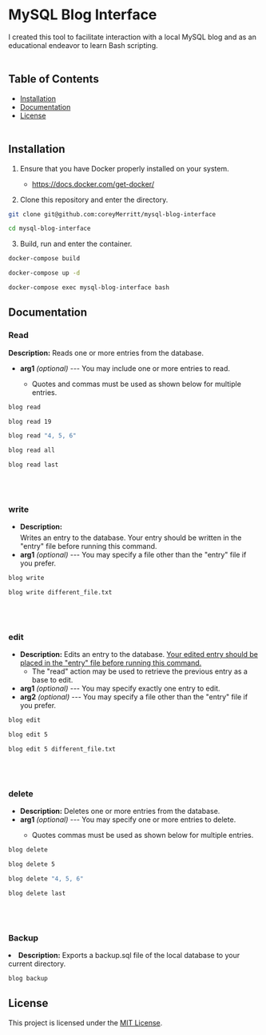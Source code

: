 <h1>MySQL Blog Interface</h1>

I created this tool to facilitate interaction with a local MySQL blog and as an educational endeavor to learn Bash scripting.
<br></br>
<h2>Table of Contents</h2>

- [Installation](#installation)
- [Documentation](#documentation)
- [License](#license)
<br></br>
<h2>Installation</h2>

1. Ensure that you have Docker properly installed on your system.
   - https://docs.docker.com/get-docker/

2. Clone this repository and enter the directory.

```bash
git clone git@github.com:coreyMerritt/mysql-blog-interface
```
```bash
cd mysql-blog-interface
```

3. Build, run and enter the container.
```bash
docker-compose build
```
```bash
docker-compose up -d
```
```bash
docker-compose exec mysql-blog-interface bash
```

<h2>Documentation</h2>

<h3>Read</h3>
<b>Description:</b> Reads one or more entries from the database.
<ul>
   
   <li><b>arg1</b> <i>(optional)</i> --- You may include one or more entries to read.</li>
      <ul>
         <li>Quotes and commas must be used as shown below for multiple entries.</li>  
      </ul>
</ul>

```bash
blog read
```
```bash 
blog read 19
```
```bash
blog read "4, 5, 6"
```
```bash
blog read all
```
```bash
blog read last
```
<br></br>
<h3>write</h3>

<ul>
   <li><b><p style="margin-bottom: 5px;">Description:</p></b> Writes an entry to the database. Your entry should be written in the "entry" file before running this command.</li>
   <li><b>arg1</b> <i>(optional)</i> --- You may specify a file other than the "entry" file if you prefer.</li>
</ul>

```bash
blog write
```
```bash
blog write different_file.txt
```
     
<br></br>
<h3>edit</h3>

<ul>
   <li><b>Description:</b> Edits an entry to the database. <u>Your edited entry should be placed in the "entry" file before running this command.</u>
      <ul>
         <li>The "read" action may be used to retrieve the previous entry as a base to edit.</li>
      </ul>
   <li><b>arg1</b> <i>(optional)</i> --- You may specify exactly one entry to edit.</li>
   <li><b>arg2</b> <i>(optional)</i> --- You may specify a file other than the "entry" file if you prefer.</li>
</ul>

```bash
blog edit
```
```bash
blog edit 5
```
```bash
blog edit 5 different_file.txt
```
     
<br></br>
<h3>delete</h3>

<ul>
   <li><b>Description:</b> Deletes one or more entries from the database.</li>
   <li><b>arg1</b> <i>(optional)</i> --- You may specify one or more entries to delete.</li>
      <ul>
          <li>Quotes commas must be used as shown below for multiple entries.</li>  
      </ul>
</ul>

```bash
blog delete
```
```bash
blog delete 5
```
```bash
blog delete "4, 5, 6"
```
```bash
blog delete last
```

<br></br>
<h3>Backup</h3>
<li><b>Description:</b> Exports a backup.sql file of the local database to your current directory.</li>


```bash
blog backup
```

## License

This project is licensed under the [MIT License](LICENSE).

